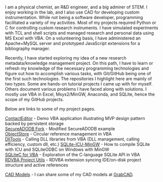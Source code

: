 I am a physical chemist, an R&D engineer, and a big admirer of STEM. I enjoy working in the lab, and I also use CAD for developing custom instrumentation. While not being a software developer, programming facilitated a variety of my activities. Most of my projects required Python or C for controlling custom research instruments. I have simulated experiments with TCL and shell scripts and managed research and personal data using MS Excel with VBA. On a volunteering basis, I have administered an Apache+MySQL server and prototyped JavaScript extensions for a bibliography manager.

Recently, I have started exploring my idea of a new research metadata/knowledge management project. On this path, I have to learn or refresh my knowledge of the necessary programming technologies and figure out how to accomplish various tasks, with Git/GitHub being one of the first such technologies. The repositories I highlight here are mainly of two types. Some are hands-on tutorial projects I came up with for myself. Others document various problems I have faced along with solutions. I mostly use VBA in Excel, Msys2/MinGW, Anaconda, and SQLite, hence the scope of my GitHub projects.

Below are links to some of my project pages.

[ContactEditor][] - Demo VBA application illustrating MVP design pattern backed by persistent storage  
[SecureADODB Fork][] - Modified SecureADODB example  
[ObjectStore][] - Circular reference management in VBA  
[DllTools][] - Calling DLL libraries from VBA (DLL management, calling efficiency, custom dll, etc.)
[SQLite-ICU-MinGW][] - How to compile SQLite with ICU and SQLiteODBC on Windows with MinGW  
[SQLiteC for VBA][] - Exploration of the C-language SQLite API in VBA  
[RDVBA Project Utils][] - RDVBA extension syncing IDE/on-disk project structure and active references  

[CAD Models](https://grabcad.com/pchem.guy-1/models) - I can share some of my CAD models at [GrabCAD](https://grabcad.com).


[ContactEditor]: https://pchemguy.github.io/ContactEditor/
[SecureADODB Fork]: https://pchemguy.github.io/SecureADODB-Fork/
[ObjectStore]: https://pchemguy.github.io/ObjectStore/
[DllTools]: https://pchemguy.github.io/DllTools/
[SQLite-ICU-MinGW]: https://pchemguy.github.io/SQLite-ICU-MinGW/
[SQLiteC for VBA]: https://pchemguy.github.io/SQLiteC-for-VBA/
[RDVBA Project Utils]: https://pchemguy.github.io/RDVBA-Project-Utils/

<!-- SQLiteDB VBA Library - SQL-query-based SQLite introspection library for VBA -->
<!-- [SQLiteDB VBA Library]: https://pchemguy.github.io/SQLiteDB-VBA-Library/ -->
